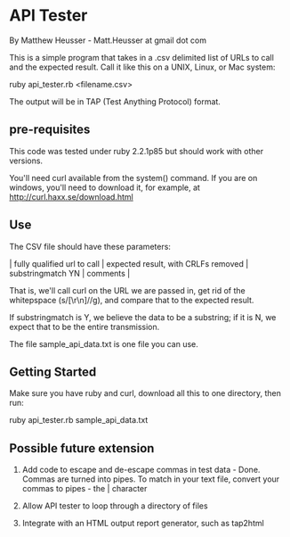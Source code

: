 # API Tester

By Matthew Heusser - Matt.Heusser at gmail dot com

This is a simple program that takes in a .csv delimited list of URLs to call and the expected result. Call it like this on a UNIX, Linux, or Mac system:

ruby api_tester.rb <filename.csv>

The output will be in TAP (Test Anything Protocol) format.

## pre-requisites

This code was tested under ruby 2.2.1p85 but should work with other versions. 

You'll need curl available from the system() command. If you are on windows, you'll need to download it, for example, at http://curl.haxx.se/download.html

## Use 

The CSV file should have these parameters:

| fully qualified url to call | expected result, with CRLFs removed | substringmatch YN | comments |

That is, we'll call curl on the URL we are passed in, get rid of the whitepspace (s/[\r\n]//g), and compare that to the expected result.

If substringmatch is Y, we believe the data to be a substring; if it is N, we expect that to be the entire transmission.

The file sample_api_data.txt is one file you can use.

## Getting Started

Make sure you have ruby and curl, download all this to one directory, then run:

ruby api_tester.rb sample_api_data.txt 

## Possible future extension

1) Add code to escape and de-escape commas in test data - Done. Commas are turned into pipes. To match in your text file, convert your commas to pipes - the | character

2) Allow API tester to loop through a directory of files

3) Integrate with an HTML output report generator, such as tap2html

